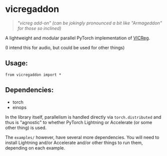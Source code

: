 # vicregaddon

> *"vicreg add-on" (can be jokingly pronounced a bit like "Armageddon" for those so inclined)*

A lightweight and modular parallel PyTorch implementation of [VICReg](https://github.com/facebookresearch/vicreg). 

(I intend this for audio, but could be used for other things)

## Usage:
```
from vicregaddon import *
```

## Dependencies: 

- torch
- einops

In the library itself, parallelism is handled directly via `torch.distributed` and thus is "agnostic" to whether PyTorch Lightning or Accelerate (or some other thing) is used.

The `examples/` however, have several more dependencies. You will need to install Lightning and/or Accelerate and/or other things to run them, depending on each example.
